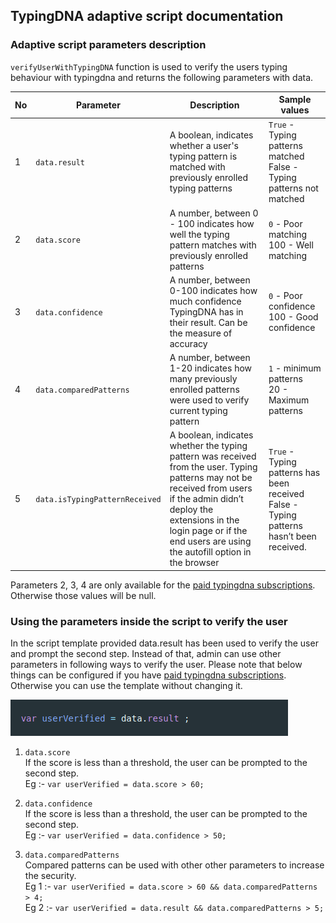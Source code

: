 ## TypingDNA adaptive script documentation

### Adaptive script parameters description

`verifyUserWithTypingDNA` function is used to verify the users typing behaviour with typingdna and returns the 
following parameters with data.

| No | Parameter | Description | Sample values |
| ------- | ----------- | ------------- | ------------- |
| 1 | `data.result` | A boolean, indicates whether a user's typing pattern is matched with previously enrolled typing patterns | `True` - Typing patterns matched<br>False - Typing patterns not matched |  
| 2 | `data.score` | A number, between 0 - 100 indicates how well the typing pattern matches with previously enrolled patterns | `0` - Poor matching<br>100 - Well matching | 
| 3 | `data.confidence` | A number, between 0-100 indicates how much confidence TypingDNA has in their result. Can be the measure of accuracy | `0` - Poor confidence<br>100 - Good confidence |
| 4 | `data.comparedPatterns` | A number, between 1-20 indicates how many previously enrolled patterns were used to verify current typing pattern | `1` - minimum patterns<br>20 - Maximum patterns |
| 5 | `data.isTypingPatternReceived` | A boolean, indicates whether the typing pattern was received from the user. Typing patterns may not be received from users if the admin didn’t deploy the extensions in the login page or if the end users are using the autofill option in the browser | `True` - Typing patterns has been received<br>False - Typing patterns hasn’t been received. |

Parameters 2, 3, 4 are only available for the [paid typingdna subscriptions](https://www.typingdna.com/pricing.html). 
Otherwise those values will be null.


### Using the parameters inside the script to verify the user

In the script template provided data.result has been used to verify the user and prompt the second step. 
Instead of that, admin can use other parameters in following ways to verify the user. Please note that below things can 
be configured if you have [paid typingdna subscriptions](https://www.typingdna.com/pricing.html). Otherwise you can use
the template without changing it.  

 ![Alt text](../images/screen-shot-5.png?raw=true)

1. `data.score`  
If the score is less than a threshold, the user can be prompted to the second step.  
   Eg :- ```var userVerified = data.score > 60;```
   
2. `data.confidence`  
If the score is less than a threshold, the user can be prompted to the second step.  
   Eg :- ```var userVerified = data.confidence > 50;```

3. `data.comparedPatterns`    
Compared patterns can be used with other other parameters to increase the security.  
   Eg 1 :-  ```var userVerified = data.score > 60 && data.comparedPatterns > 4;```  
   Eg 2 :-  ```var userVerified = data.result && data.comparedPatterns > 5;```


